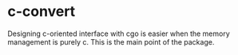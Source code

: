 # c-convert
Designing c-oriented interface with cgo is easier when the memory management is purely c. This is the main point of the package.
